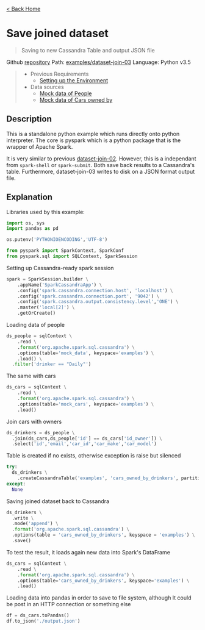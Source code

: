 [< Back Home](../)

# Save joined dataset 
> Saving to new Cassandra Table and output JSON file

Github [repository](https://github.com/jasset75/spark-cassandra-notes)
Path: [examples/dataset-join-03](https://github.com/jasset75/Spark-Cassandra-Notes/tree/master/examples/dataset-join-03)
Language: Python v3.5

> - Previous Requirements 
>   * [Setting up the Environment](../Environment.md)
> - Data sources
>   * [Mock data of People](../PyUpload/mock_data_imp.md)
>   * [Mock data of Cars owned by](../PyUpload/mock_data_imp.md)

## Description

This is a standalone python example which runs directly onto python interpreter. The core is pyspark which is a python package that is the wrapper of Apache Spark.

It is very similar to previous [dataset-join-02](dataset-join-02.md). However, this is a independant from `spark-shell` or `spark-submit`. Both save back results to a Cassandra's table. Furthermore, dataset-join-03 writes to disk on a JSON format output file.

## Explanation

Libraries used by this example:

```py
import os, sys
import pandas as pd

os.putenv('PYTHONIOENCODING','UTF-8')

from pyspark import SparkContext, SparkConf
from pyspark.sql import SQLContext, SparkSession
```

Setting up Cassandra-ready spark session

```py
spark = SparkSession.builder \
	.appName('SparkCassandraApp') \
	.config('spark.cassandra.connection.host', 'localhost') \
	.config('spark.cassandra.connection.port', '9042') \
	.config('spark.cassandra.output.consistency.level','ONE') \
	.master('local[2]') \
	.getOrCreate()
```

Loading data of people

```py
ds_people = sqlContext \
	.read \
	.format('org.apache.spark.sql.cassandra') \
	.options(table='mock_data', keyspace='examples') \
	.load() \
  .filter('drinker == "Daily"')
```

The same with cars

```py
ds_cars = sqlContext \
	.read \
	.format('org.apache.spark.sql.cassandra') \
	.options(table='mock_cars', keyspace='examples') \
	.load()
```

Join cars with owners

```py
ds_drinkers = ds_people \
  .join(ds_cars,ds_people['id'] == ds_cars['id_owner']) \
  .select('id','email','car_id','car_make','car_model')
```

Table is created if no exists, otherwise exception is raise but silenced

```py
try:
  ds_drinkers \
    .createCassandraTable('examples', 'cars_owned_by_drinkers', partitionKeyColumns = ['id','car_id'])
except:
  None
```

Saving joined dataset back to Cassandra

```py
ds_drinkers \
  .write \
  .mode('append') \
  .format('org.apache.spark.sql.cassandra') \
  .options(table = 'cars_owned_by_drinkers', keyspace = 'examples') \
  .save()
```

To test the result, it loads again new data into Spark's DataFrame

```py
ds_cars = sqlContext \
	.read \
	.format('org.apache.spark.sql.cassandra') \
	.options(table='cars_owned_by_drinkers', keyspace='examples') \
	.load()
```

Loading data into pandas in order to save to file system, although It could be post in an HTTP connection or something else

```py
df = ds_cars.toPandas()
df.to_json('./output.json')
```
